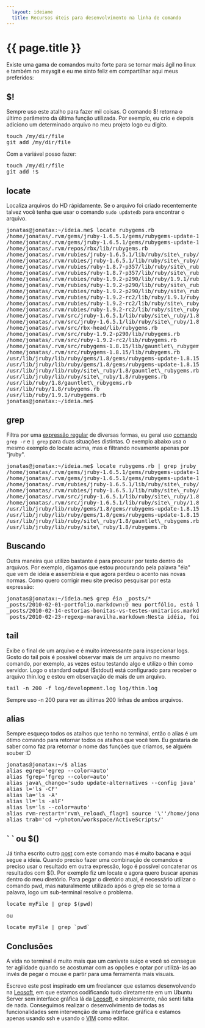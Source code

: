 ```yaml
---
  layout: ideiame
  title: Recursos úteis para desenvolvimento na linha de comando
---
```


# {{ page.title }}

Existe uma gama de comandos muito forte para se tornar mais ágil no linux e também no msysgit e eu me sinto feliz em compartilhar aqui meus preferidos:

##  $!

Sempre uso este atalho para fazer mil coisas. O comando $! retorna o último parâmetro da última função utilizada. Por exemplo, eu crio e depois adiciono um determinado arquivo no meu projeto logo eu digito.

<pre>
touch /my/dir/file
git add /my/dir/file
</pre>

Com a variável posso fazer:

<pre>
touch /my/dir/file
git add !$
</pre>

## locate

Localiza arquivos do HD rápidamente. Se o arquivo foi criado recentemente talvez você tenha que usar o comando `sudo updatedb` para encontrar o arquivo.

<pre>
jonatas@jonatax:~/ideia.me$ locate rubygems.rb
/home/jonatas/.rvm/gems/jruby-1.6.5.1/gems/rubygems-update-1.8.15/lib/gauntlet\_rubygems.rb
/home/jonatas/.rvm/gems/jruby-1.6.5.1/gems/rubygems-update-1.8.15/lib/rubygems.rb
/home/jonatas/.rvm/repos/rbx/lib/rubygems.rb
/home/jonatas/.rvm/rubies/jruby-1.6.5.1/lib/ruby/site\_ruby/1.8/gauntlet\_rubygems.rb
/home/jonatas/.rvm/rubies/jruby-1.6.5.1/lib/ruby/site\_ruby/1.8/rubygems.rb
/home/jonatas/.rvm/rubies/ruby-1.8.7-p357/lib/ruby/site\_ruby/1.8/gauntlet\_rubygems.rb
/home/jonatas/.rvm/rubies/ruby-1.8.7-p357/lib/ruby/site\_ruby/1.8/rubygems.rb
/home/jonatas/.rvm/rubies/ruby-1.9.2-p290/lib/ruby/1.9.1/rubygems.rb
/home/jonatas/.rvm/rubies/ruby-1.9.2-p290/lib/ruby/site\_ruby/1.9.1/gauntlet\_rubygems.rb
/home/jonatas/.rvm/rubies/ruby-1.9.2-p290/lib/ruby/site\_ruby/1.9.1/rubygems.rb
/home/jonatas/.rvm/rubies/ruby-1.9.2-rc2/lib/ruby/1.9.1/rubygems.rb
/home/jonatas/.rvm/rubies/ruby-1.9.2-rc2/lib/ruby/site\_ruby/1.9.1/gauntlet\_rubygems.rb
/home/jonatas/.rvm/rubies/ruby-1.9.2-rc2/lib/ruby/site\_ruby/1.9.1/rubygems.rb
/home/jonatas/.rvm/src/jruby-1.6.5.1/lib/ruby/site\_ruby/1.8/gauntlet\_rubygems.rb
/home/jonatas/.rvm/src/jruby-1.6.5.1/lib/ruby/site\_ruby/1.8/rubygems.rb
/home/jonatas/.rvm/src/rbx-head/lib/rubygems.rb
/home/jonatas/.rvm/src/ruby-1.9.2-p290/lib/rubygems.rb
/home/jonatas/.rvm/src/ruby-1.9.2-rc2/lib/rubygems.rb
/home/jonatas/.rvm/src/rubygems-1.8.15/lib/gauntlet\_rubygems.rb
/home/jonatas/.rvm/src/rubygems-1.8.15/lib/rubygems.rb
/usr/lib/jruby/lib/ruby/gems/1.8/gems/rubygems-update-1.8.15/lib/gauntlet\_rubygems.rb
/usr/lib/jruby/lib/ruby/gems/1.8/gems/rubygems-update-1.8.15/lib/rubygems.rb
/usr/lib/jruby/lib/ruby/site\_ruby/1.8/gauntlet\_rubygems.rb
/usr/lib/jruby/lib/ruby/site\_ruby/1.8/rubygems.rb
/usr/lib/ruby/1.8/gauntlet\_rubygems.rb
/usr/lib/ruby/1.8/rubygems.rb
/usr/lib/ruby/1.9.1/rubygems.rb
jonatas@jonatax:~/ideia.me$ 
</pre>


## grep

Filtra por uma [expressão regular][regexp] de diversas formas, eu geral uso [comando][grep] `grep -r` e `| grep` para duas situações distintas.
O exemplo abaixo usa o mesmo exemplo do locate acima, mas e filtrando novamente apenas por "jruby".

<pre>
jonatas@jonatax:~/ideia.me$ locate rubygems.rb | grep jruby
/home/jonatas/.rvm/gems/jruby-1.6.5.1/gems/rubygems-update-1.8.15/lib/gauntlet\_rubygems.rb
/home/jonatas/.rvm/gems/jruby-1.6.5.1/gems/rubygems-update-1.8.15/lib/rubygems.rb
/home/jonatas/.rvm/rubies/jruby-1.6.5.1/lib/ruby/site\_ruby/1.8/gauntlet\_rubygems.rb
/home/jonatas/.rvm/rubies/jruby-1.6.5.1/lib/ruby/site\_ruby/1.8/rubygems.rb
/home/jonatas/.rvm/src/jruby-1.6.5.1/lib/ruby/site\_ruby/1.8/gauntlet\_rubygems.rb
/home/jonatas/.rvm/src/jruby-1.6.5.1/lib/ruby/site\_ruby/1.8/rubygems.rb
/usr/lib/jruby/lib/ruby/gems/1.8/gems/rubygems-update-1.8.15/lib/gauntlet\_rubygems.rb
/usr/lib/jruby/lib/ruby/gems/1.8/gems/rubygems-update-1.8.15/lib/rubygems.rb
/usr/lib/jruby/lib/ruby/site\_ruby/1.8/gauntlet\_rubygems.rb
/usr/lib/jruby/lib/ruby/site\_ruby/1.8/rubygems.rb
</pre>

## Buscando 
Outra maneira que utilizo bastante é para procurar por texto dentro de arquivos. Por exemplo, digamos que estou procurando pela palavra "éia" que vem de ideia e assembleia e que agora perdeu o acento nas novas normas. Como quero corrigir meu site preciso pesquisar por esta expressão:

<pre>
jonatas@jonatax:~/ideia.me$ grep éia _posts/*
_posts/2010-02-01-portfolio.markdown:O meu portfólio, está ligado a todos os trabalhos que venho realizando e gostei muito da idéia de compartilhar e mante-lo aqui.
_posts/2010-02-14-estorias-bonitas-vs-testes-unitarios.markdown:Após ter saído da Leosoft, dia 11 voltei lá pela primeira vez, e foi para se reunir com o pessoal e fazermos um [coding dojo][coding-dojo] sobre TDD e BDD. Seguindo a idéia da [url anterior][coding-dojo], como exemplo para o evento, usamos um problema que implica em converter uma sintaxe de sql do Access para o padrão do Postgresql.
_posts/2010-02-23-regexp-maravilha.markdown:Nesta idéia, foi simples de converter todos os códigos Oracle que havia diferença de sintaxe usando um Hash de casos:
</pre>

## tail

Exibe o final de um arquivo e é muito interessante para inspecionar logs. Gosto do tail pois é possível observar mais de um arquivo no mesmo comando, por exemplo, as vezes estou testando algo e utilizo o thin como servidor. Logo o standard output ($stdout) está configurado para receber o arquivo thin.log e estou em observação de mais de um arquivo. 

<pre>
tail -n 200 -f log/development.log log/thin.log
</pre>

Sempre uso -n 200 para ver as últimas  200 linhas de ambos arquivos.

## alias

Sempre esqueço todos os atalhos que tenho no terminal, então o alias é um ótimo comando para retornar todos os atalhos que você tem. Eu gostaria de saber como faz pra retornar o nome das funções que criamos, se alguém souber  :D

<pre>
jonatas@jonatax:~/$ alias
alias egrep='egrep --color=auto'
alias fgrep='fgrep --color=auto'
alias java\_change='sudo update-alternatives --config java'
alias l='ls -CF'
alias la='ls -A'
alias ll='ls -alF'
alias ls='ls --color=auto'
alias rvm-restart='rvm\_reload\_flag=1 source '\''/home/jonatas/.rvm/scripts/rvm'\'''
alias trab='cd ~/photon/workspace/ActiveScripts/'
</pre>

## \` \` ou $()

Já tinha escrito outro [post][regexp] com este comando mas é muito bacana e aqui segue a ideia. Quando preciso fazer uma combinação de comandos e preciso usar o resultado em outra expressão, logo é possível concatenar os resultados com $(). Por exemplo fiz um locate e agora quero buscar apenas dentro do meu diretório. Para pegar o diretório atual, é necessário utilizar o comando pwd, mas naturalmente utilizado após o grep ele se torna a palavra, logo um sub-terminal resolve o problema.

<pre>
locate myFile | grep $(pwd)
</pre>
ou
<pre>
locate myFile | grep `pwd`
</pre>


## Conclusões

A vida no terminal é muito mais que um canivete suiço e você só consegue ter agilidade quando se acostumar com as opções e optar por utilizá-las ao invés de pegar o mouse e partir para uma ferramenta mais visuais. 

Escrevo este post inspirado em um freelancer que estamos desenvolvendo na [Leosoft], em que estamos codificando tudo diretamente em um Ubuntu Server sem interface gráfica lá da [Leosoft], e simplesmente, não senti falta de nada. Conseguimos realizar o desenvolvimento de todas as funcionalidades sem intervenção de uma interface gráfica e estamos apenas usando ssh e usando o [VIM][vim] como editor.


[Leosoft]: www.leosoft.com.br "veja os produtos da Leosoft"
[vim]: /shell/regexp/unix/grep/rails/migrations/vim/2010/03/01/regexp-com-grep.html "post sobre o grep"
[grep]: /ruby/regexp/2010/02/23/regexp-maravilha.html "eu gosto mesmo de expressões regulares"
[regexp]: /ruby/sinatra/regexp/2010/02/16/inspecionando-regexp-com-sinatra.html "post super legal sobre expressões regulares"
[regexp_maravilha]: /ruby/regexp/2010/02/23/regexp-maravilha.html "veja uma aplicabilidade bacana para expressões regulares"

